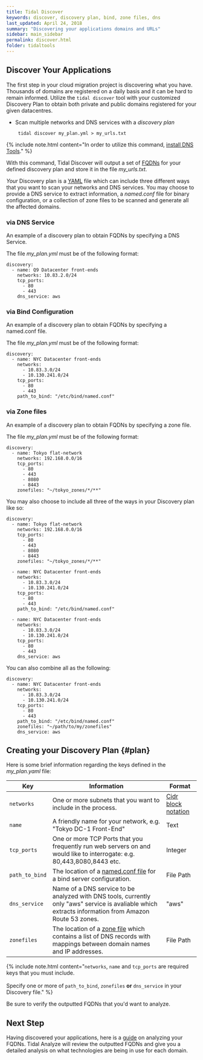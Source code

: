 ```yaml
---
title: Tidal Discover
keywords: discover, discovery plan, bind, zone files, dns
last_updated: April 24, 2018
summary: "Discovering your applications domains and URLs"
sidebar: main_sidebar
permalink: discover.html
folder: tidaltools
---
```


## Discover Your Applications

The first step in your cloud migration project is discovering what you have. Thousands of domains are registered on a daily basis and it can be hard to remain
informed. Utilize the `tidal discover` tool with your customized Discovery Plan to obtain both private and public domains registered for your given datacentres.

- Scan multiple networks and DNS services with a *discovery plan*

    `` tidal discover my_plan.yml > my_urls.txt``

{% include note.html content="In order to utilize this command, [install DNS Tools](https://dnstools.ninja/download/)." %}


With this command, Tidal Discover will output a set of <a href="#" data-toggle="tooltip" data-original-title="{{site.data.glossary.FQDNs}}">FQDNs</a> for your defined discovery plan and store it in the file *my_urls.txt*.

*Your* Discovery plan is a [YAML](http://docs.ansible.com/ansible/latest/reference_appendices/YAMLSyntax.html) file which can include three different ways that you want to scan your networks and DNS services. You may choose to provide a DNS service to extract information, a *named.conf* file for binary configuration, or a collection of zone files to be scanned and generate all the affected domains.

### via DNS Service
An example of a discovery plan to obtain FQDNs by specifying a DNS Service.


The file *my_plan.yml* must be of the following format:

```
discovery:
  - name: Q9 Datacenter front-ends
    networks: 10.83.2.0/24
    tcp_ports:
      - 80
      - 443
    dns_service: aws
```
### via Bind Configuration
An example of a discovery plan to obtain FQDNs by specifying a named.conf file.


The file *my_plan.yml* must be of the following format:

```
discovery:
  - name: NYC Datacenter front-ends
    networks:
      - 10.83.3.0/24
      - 10.130.241.0/24
    tcp_ports:
      - 80
      - 443
    path_to_bind: "/etc/bind/named.conf"
```
### via Zone files
An example of a discovery plan to obtain FQDNs by specifying a zone file.


The file *my_plan.yml* must be of the following format:

```
discovery:
  - name: Tokyo flat-network
    networks: 192.168.0.0/16
    tcp_ports:
      - 80
      - 443
      - 8080
      - 8443
    zonefiles: "~/tokyo_zones/*/**"

```
You may also choose to include all three of the ways in your Discovery plan like so:

```
discovery:
  - name: Tokyo flat-network
    networks: 192.168.0.0/16
    tcp_ports:
      - 80
      - 443
      - 8080
      - 8443
    zonefiles: "~/tokyo_zones/*/**"

  - name: NYC Datacenter front-ends
    networks:
      - 10.83.3.0/24
      - 10.130.241.0/24
    tcp_ports:
      - 80
      - 443
    path_to_bind: "/etc/bind/named.conf"

  - name: NYC Datacenter front-ends
    networks:
      - 10.83.3.0/24
      - 10.130.241.0/24
    tcp_ports:
      - 80
      - 443
    dns_service: aws

```
You can also combine all as the following:

```
discovery:
  - name: NYC Datacenter front-ends
    networks:
      - 10.83.3.0/24
      - 10.130.241.0/24
    tcp_ports:
      - 80
      - 443
    path_to_bind: "/etc/bind/named.conf"
    zonefiles: "~/path/to/my/zonefiles"
    dns_service: aws
```

## Creating your Discovery Plan {#plan}

Here is some brief information regarding the keys defined in the *my_plan.yaml* file:


| Key               | Information                                                                                                                                            | Format                      |
| --------------------|--------------------------------------------------------------------------------------------------------------------------------------------------------|------------------------------------------------------------------------------------|
| `networks`          | One or more subnets that you want to include in the process.                                                                                           | [Cidr block notation](https://en.wikipedia.org/wiki/Classless_Inter-Domain_Routing)
| `name`              | A friendly name for your network, e.g. "Tokyo DC-1 Front-End"                                                                                                                         | Text
| `tcp_ports`         | One or more TCP Ports that you frequently run web servers on and would like to interrogate: e.g. 80,443,8080,8443 etc.                                  | Integer
| `path_to_bind`      | The location of a [named.conf file](https://www.centos.org/docs/5/html/Deployment_Guide-en-US/s1-bind-namedconf.html) for a bind server configuration. | File Path
| `dns_service`       | Name of a DNS service to be analyzed with DNS tools, currently only "aws" service is avaliable which extracts information from Amazon Route 53 zones.          | "aws"
| `zonefiles`| The location of a [zone file](https://help.dyn.com/how-to-format-a-zone-file/) which contains a list of DNS records with mappings between domain names and IP addresses. | File Path

{% include note.html content="`networks`, `name` and `tcp_ports` are required keys that you must include. <br/><br/> Specify one or more of `path_to_bind`, `zonefiles` **or** `dns_service` in your Discovery file." %}

Be sure to verify the outputted FQDNs that you'd want to analyze.

## Next Step

Having discovered your applications, here is a [guide](analyze.html) on analyzing your FQDNs. Tidal Analyze will review the outputted FQDNs and give you a detailed analysis on what technologies are being in use for each domain.
